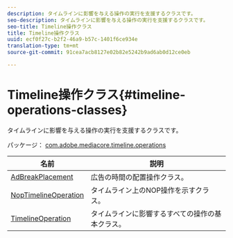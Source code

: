 ```yaml
---
description: タイムラインに影響を与える操作の実行を支援するクラスです。
seo-description: タイムラインに影響を与える操作の実行を支援するクラスです。
seo-title: Timeline操作クラス
title: Timeline操作クラス
uuid: ecf0f27c-b2f2-46a9-b57c-1401f6ce934e
translation-type: tm+mt
source-git-commit: 91cea7acb8127e02b82e5242b9ad6ab0d12ce0eb

---
```



# Timeline操作クラス{#timeline-operations-classes}

タイムラインに影響を与える操作の実行を支援するクラスです。

パッケージ： [com.adobe.mediacore.timeline.operations](https://help.adobe.com/en_US/primetime/api/psdk/asdoc-dhls_1.4/com/adobe/mediacore/timeline/operations/package-detail.html)

| 名前 | 説明 |
|---|---|
| [AdBreakPlacement](https://help.adobe.com/en_US/primetime/api/psdk/asdoc-dhls_1.4/com/adobe/mediacore/timeline/operations/AdBreakPlacement.html) | 広告の時間の配置操作クラス。 |
| [NopTimelineOperation](https://help.adobe.com/en_US/primetime/api/psdk/asdoc-dhls_1.4/com/adobe/mediacore/timeline/operations/NopTimelineOperation.html) | タイムライン上のNOP操作を示すクラス。 |
| [TimelineOperation](https://help.adobe.com/en_US/primetime/api/psdk/asdoc-dhls_1.4/com/adobe/mediacore/timeline/operations/TimelineOperation.html) | タイムラインに影響するすべての操作の基本クラス。 |